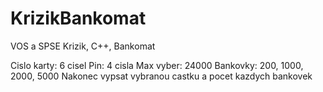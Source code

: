 # KrizikBankomat
VOS a SPSE Krizik, C++, Bankomat

Cislo karty: 6 cisel
Pin: 4 cisla
Max vyber: 24000
Bankovky: 200, 1000, 2000, 5000
Nakonec vypsat vybranou castku a pocet kazdych bankovek
